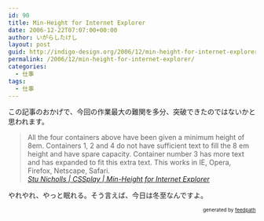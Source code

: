 ```yaml
---
id: 90
title: Min-Height for Internet Explorer
date: 2006-12-22T07:07:00+00:00
author: いがらしたけし
layout: post
guid: http://indigo-design.org/2006/12/min-height-for-internet-explorer/
permalink: /2006/12/min-height-for-internet-explorer/
categories:
  - 仕事
tags:
  - 仕事
---
```

この記事のおかげで、今回の作業最大の難関を多分、突破できたのではないかと思われます。<br /><blockquote>All the four containers above have been given a minimum height of 8em.
Containers 1, 2 and 4 do not have sufficient text to fill the 8 em height and have spare capacity.
Container number 3 has more text and has expanded to fit this extra text.
This works in IE, Opera, Firefox, Netscape, Safari.<br /><cite><a href="http://www.cssplay.co.uk/boxes/minheight.html">Stu Nicholls | CSSplay | Min-Height for Internet Explorer</a></cite></blockquote>
やれやれ、やっと眠れる。そう言えば、今日は冬至なんですよ。<br />
<div style="text-align: right;font-size: 10px">
&nbsp;&nbsp;<span>generated by <a href="http://feedpath.jp">feedpath</a></span>
</div>